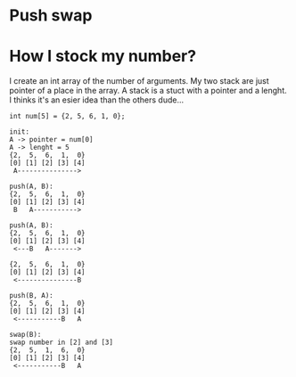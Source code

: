 # Push swap

# How I stock my number?

I create an int array of the number of arguments.
My two stack are just pointer of a place in the array.
A stack is a stuct with a pointer and a lenght.
I thinks it's an esier idea than the others dude...

```
int	num[5] = {2, 5, 6, 1, 0};

init:
A -> pointer = num[0]
A -> lenght = 5
{2,  5,  6,  1,  0}
[0] [1] [2] [3] [4]
 A--------------->

push(A, B):
{2,  5,  6,  1,  0}
[0] [1] [2] [3] [4]
 B   A----------->

push(A, B):
{2,  5,  6,  1,  0}
[0] [1] [2] [3] [4]
 <---B   A------->

{2,  5,  6,  1,  0}
[0] [1] [2] [3] [4]
 <---------------B

push(B, A):
{2,  5,  6,  1,  0}
[0] [1] [2] [3] [4]
 <-----------B   A

swap(B):
swap number in [2] and [3]
{2,  5,  1,  6,  0}
[0] [1] [2] [3] [4]
 <-----------B   A
```

